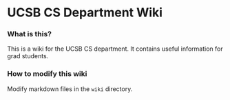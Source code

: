 # UCSB CS Department Wiki

### What is this?
This is a wiki for the UCSB CS department. It contains useful information for grad students.

### How to modify this wiki
Modify markdown files in the `wiki` directory. 